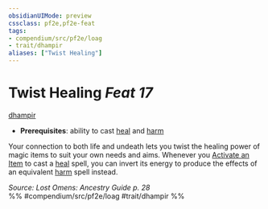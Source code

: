 ```yaml
---
obsidianUIMode: preview
cssclass: pf2e,pf2e-feat
tags:
- compendium/src/pf2e/loag
- trait/dhampir
aliases: ["Twist Healing"]
---
```

# Twist Healing  *Feat 17*  
[dhampir](/rules/traits/dhampir-b1.md)  

- **Prerequisites**: ability to cast [heal](/compendium/spells/heal.md) and [harm](/compendium/spells/harm.md)

Your connection to both life and undeath lets you twist the healing power of magic items to suit your own needs and aims. Whenever you [Activate an Item](/rules/actions/activate-an-item.md) to cast a [heal](/compendium/spells/heal.md) spell, you can invert its energy to produce the effects of an equivalent [harm](/compendium/spells/harm.md) spell instead.

*Source: Lost Omens: Ancestry Guide p. 28*  
%% #compendium/src/pf2e/loag #trait/dhampir %%